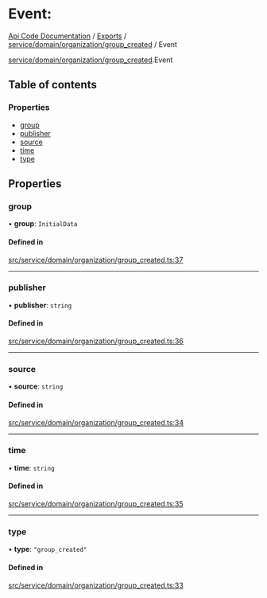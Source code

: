 # Event: 
 
[Api Code Documentation](../README.md) / [Exports](../modules.md) / [service/domain/organization/group\_created](../modules/service_domain_organization_group_created.md) / Event

[service/domain/organization/group_created](../modules/service_domain_organization_group_created.md).Event

## Table of contents

### Properties

- [group](service_domain_organization_group_created.Event.md#group)
- [publisher](service_domain_organization_group_created.Event.md#publisher)
- [source](service_domain_organization_group_created.Event.md#source)
- [time](service_domain_organization_group_created.Event.md#time)
- [type](service_domain_organization_group_created.Event.md#type)

## Properties

### group

• **group**: `InitialData`

#### Defined in

[src/service/domain/organization/group_created.ts:37](https://github.com/openkfw/TruBudget/blob/4d7fd4be/api/src/service/domain/organization/group_created.ts#L37)

___

### publisher

• **publisher**: `string`

#### Defined in

[src/service/domain/organization/group_created.ts:36](https://github.com/openkfw/TruBudget/blob/4d7fd4be/api/src/service/domain/organization/group_created.ts#L36)

___

### source

• **source**: `string`

#### Defined in

[src/service/domain/organization/group_created.ts:34](https://github.com/openkfw/TruBudget/blob/4d7fd4be/api/src/service/domain/organization/group_created.ts#L34)

___

### time

• **time**: `string`

#### Defined in

[src/service/domain/organization/group_created.ts:35](https://github.com/openkfw/TruBudget/blob/4d7fd4be/api/src/service/domain/organization/group_created.ts#L35)

___

### type

• **type**: ``"group_created"``

#### Defined in

[src/service/domain/organization/group_created.ts:33](https://github.com/openkfw/TruBudget/blob/4d7fd4be/api/src/service/domain/organization/group_created.ts#L33)

